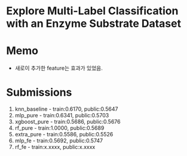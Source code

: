 # Explore Multi-Label Classification with an Enzyme Substrate Dataset

# Memo
- 새로이 추가한 feature는 효과가 있었음.

# Submissions
1. knn_baseline	- train:0.6170, public:0.5647
1. mlp_pure	- train:0.6341, public:0.5703
1. xgboost_pure	- train:0.5686, public:0.5676
1. rf_pure	- train:1.0000, public:0.5689
1. extra_pure	- train:0.5586, public:0.5526
1. mlp_fe	- train:0.5692, public:0.5747
1. rf_fe	- train:x.xxxx, public:x.xxxx

